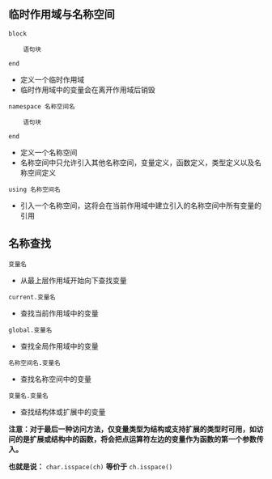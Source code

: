 ## 临时作用域与名称空间

```
block

    语句块

end
```
* 定义一个临时作用域
* 临时作用域中的变量会在离开作用域后销毁


```
namespace 名称空间名

    语句块

end
```
* 定义一个名称空间
* 名称空间中只允许引入其他名称空间，变量定义，函数定义，类型定义以及名称空间定义


```
using 名称空间名
```
* 引入一个名称空间，这将会在当前作用域中建立引入的名称空间中所有变量的引用

## 名称查找
```
变量名
```
* 从最上层作用域开始向下查找变量


```
current.变量名
```
* 查找当前作用域中的变量


```
global.变量名
```
* 查找全局作用域中的变量


```
名称空间名.变量名
```
* 查找名称空间中的变量


```
变量名.变量名
```
* 查找结构体或扩展中的变量


**注意：对于最后一种访问方法，仅变量类型为结构或支持扩展的类型时可用，如访问的是扩展或结构中的函数，将会把点运算符左边的变量作为函数的第一个参数传入。**

**也就是说：** `char.isspace(ch)` **等价于** `ch.isspace()`
